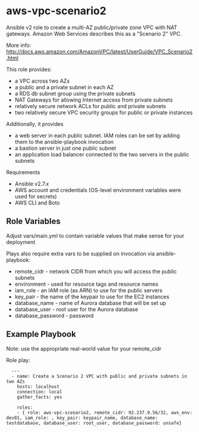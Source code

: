 aws-vpc-scenario2
=================

Ansible v2 role to create a multi-AZ public/private zone VPC with NAT gateways. Amazon Web Services describes this as a "Scenario 2" VPC.


More info: http://docs.aws.amazon.com/AmazonVPC/latest/UserGuide/VPC_Scenario2.html

This role provides:

- a VPC across two AZs
- a public and a private subnet in each AZ
- a RDS db subnet group using the private subnets
- NAT Gateways for allowing Internet access from private subnets
- relatively secure network ACLs for public and private subnets
- two relatively secure VPC security groups for public or private instances

Additionally, it provides
- a web server in each public subnet. IAM roles can be set by adding them to the ansible-playbook invocation
- a bastion server in just one public subnet
- an application load balancer connected to the two servers in the public subnets

Requirements

- Ansible v2.7.x
- AWS account and credentials (OS-level environment variables were used for secrets)
- AWS CLI and Boto

Role Variables
--------------

Adjust vars/main.yml to contain variable values that make sense for your deployment

Plays also require extra vars to be supplied on invocation via ansible-playbook:

- remote_cidr - network CIDR from which you will access the public subnets
- environment - used for resource tags and resource names
- iam_role - an IAM role (as ARN) to use for the public servers
- key_pair - the name of the keypair to use for the EC2 instances
- database_name - name of Aurora database that will be set up
- database_user - root user for the Aurora database
- database_password - password


Example Playbook
----------------

Note: use the appropriate real-world value for your remote_cidr

Role play:
~~~~
  ---
  - name: Create a Scenario 2 VPC with public and private subnets in two AZs
    hosts: localhost
    connection: local
    gather_facts: yes

    roles:
    - { role: aws-vpc-scenario2, remote_cidr: 92.237.9.56/32, aws_env: dev01, iam_role: , key_pair: keypair_name, database_name: testdatabase, database_user: root_user, database_password: unsafe}
~~~~
